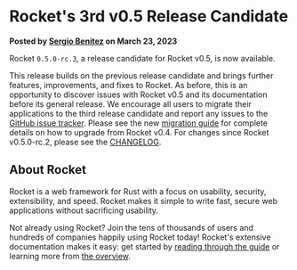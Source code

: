 # Rocket's 3rd v0.5 Release Candidate

<p class="metadata"><strong>
  Posted by <a href="https://sergio.bz">Sergio Benitez</a> on March 23, 2023
</strong></p>

Rocket `0.5.0-rc.3`, a release candidate for Rocket v0.5, is now available.

This release builds on the previous release candidate and brings further
features, improvements, and fixes to Rocket. As before, this is an opportunity
to discover issues with Rocket v0.5 and its documentation before its general
release. We encourage all users to migrate their applications to the third
release candidate and report any issues to the [GitHub issue tracker]. Please
see the new [migration guide] for complete details on how to upgrade from Rocket
v0.4. For changes since Rocket v0.5.0-rc.2, please see the [CHANGELOG].

[GitHub issue tracker]: https://github.com/rwf2/Rocket/issues
[GitHub discussions]: https://github.com/rwf2/Rocket/discussions
[migration guide]: @guide-v0.5/upgrading
[CHANGELOG]: https://github.com/rwf2/Rocket/blob/v0.5.0-rc.3/CHANGELOG.md

## About Rocket

Rocket is a web framework for Rust with a focus on usability, security,
extensibility, and speed. Rocket makes it simple to write fast, secure web
applications without sacrificing usability.

Not already using Rocket? Join the tens of thousands of users and hundreds of
companies happily using Rocket today! Rocket's extensive documentation makes it
easy: get started by [reading through the guide](../../guide) or learning more
from [the overview](../../overview).
